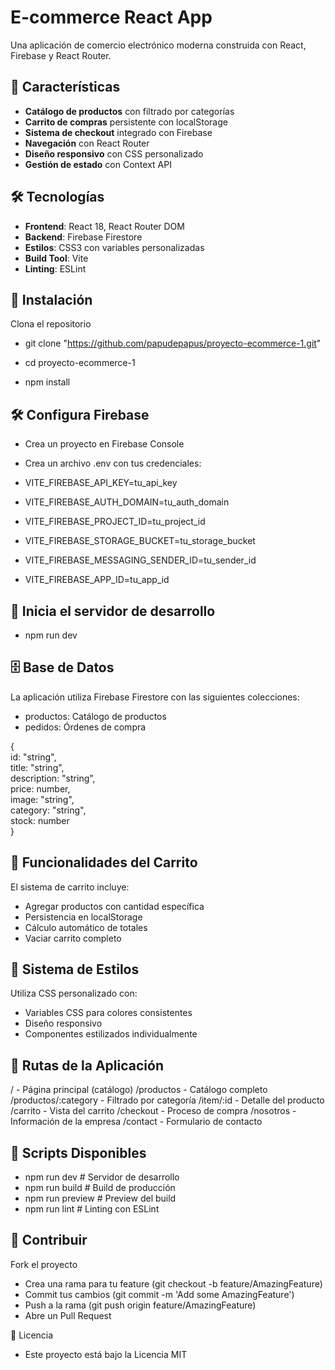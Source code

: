 # E-commerce React App

Una aplicación de comercio electrónico moderna construida con React, Firebase y React Router.

## 🚀 Características

- **Catálogo de productos** con filtrado por categorías
- **Carrito de compras** persistente con localStorage
- **Sistema de checkout** integrado con Firebase
- **Navegación** con React Router
- **Diseño responsivo** con CSS personalizado
- **Gestión de estado** con Context API

## 🛠️ Tecnologías

- **Frontend**: React 18, React Router DOM
- **Backend**: Firebase Firestore
- **Estilos**: CSS3 con variables personalizadas
- **Build Tool**: Vite
- **Linting**: ESLint

## 🔧 Instalación

Clona el repositorio

- git clone "https://github.com/papudepapus/proyecto-ecommerce-1.git"
- cd proyecto-ecommerce-1

- npm install

## 🛠️ Configura Firebase

- Crea un proyecto en Firebase Console
- Crea un archivo .env con tus credenciales:

- VITE_FIREBASE_API_KEY=tu_api_key
- VITE_FIREBASE_AUTH_DOMAIN=tu_auth_domain
- VITE_FIREBASE_PROJECT_ID=tu_project_id
- VITE_FIREBASE_STORAGE_BUCKET=tu_storage_bucket
- VITE_FIREBASE_MESSAGING_SENDER_ID=tu_sender_id
- VITE_FIREBASE_APP_ID=tu_app_id

## 🚀 Inicia el servidor de desarrollo

- npm run dev

## 🗄️ Base de Datos

La aplicación utiliza Firebase Firestore con las siguientes colecciones:

- productos: Catálogo de productos
- pedidos: Órdenes de compra

{  
 id: "string",  
 title: "string",  
 description: "string",  
 price: number,  
 image: "string",  
 category: "string",  
 stock: number  
}

## 🛒 Funcionalidades del Carrito

El sistema de carrito incluye:

- Agregar productos con cantidad específica
- Persistencia en localStorage
- Cálculo automático de totales
- Vaciar carrito completo

## 🎨 Sistema de Estilos

Utiliza CSS personalizado con:

- Variables CSS para colores consistentes
- Diseño responsivo
- Componentes estilizados individualmente

## 📱 Rutas de la Aplicación

/ - Página principal (catálogo)
/productos - Catálogo completo
/productos/:category - Filtrado por categoría
/item/:id - Detalle del producto
/carrito - Vista del carrito
/checkout - Proceso de compra
/nosotros - Información de la empresa
/contact - Formulario de contacto

## 🚀 Scripts Disponibles

- npm run dev # Servidor de desarrollo
- npm run build # Build de producción
- npm run preview # Preview del build
- npm run lint # Linting con ESLint

## 🤝 Contribuir

Fork el proyecto

- Crea una rama para tu feature (git checkout -b feature/AmazingFeature)
- Commit tus cambios (git commit -m 'Add some AmazingFeature')
- Push a la rama (git push origin feature/AmazingFeature)
- Abre un Pull Request

📄 Licencia

- Este proyecto está bajo la Licencia MIT
